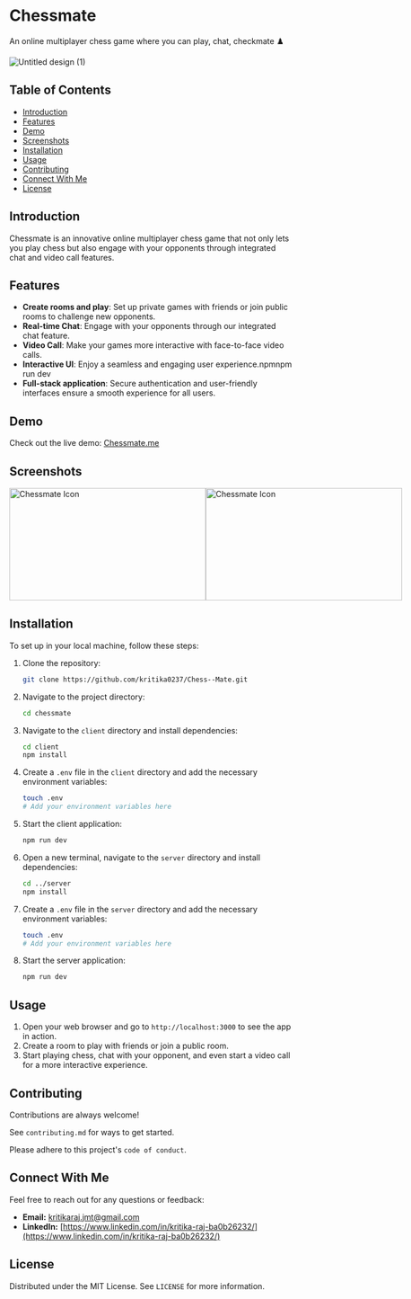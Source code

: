 # Chessmate
An online multiplayer chess game where you can play, chat, checkmate ♟️

![Untitled design (1)](https://github.com/satyamgupta1495/chess-mate/assets/51158766/c27db70a-fcec-43a0-9c77-b6cdb76a072b)



## Table of Contents

- [Introduction](#introduction)
- [Features](#features)
- [Demo](#demo)
- [Screenshots](#screenshots)
- [Installation](#installation)
- [Usage](#usage)
- [Contributing](#contributing)
- [Connect With Me](#connect-with-me)
- [License](#license)

## Introduction

Chessmate is an innovative online multiplayer chess game that not only lets you play chess but also engage with your opponents through integrated chat and video call features. 

## Features

- **Create rooms and play**: Set up private games with friends or join public rooms to challenge new opponents.
- **Real-time Chat**: Engage with your opponents through our integrated chat feature.
- **Video Call**: Make your games more interactive with face-to-face video calls.
- **Interactive UI**: Enjoy a seamless and engaging user experience.npmnpm run dev
- **Full-stack application**: Secure authentication and user-friendly interfaces ensure a smooth experience for all users.

## Demo

Check out the live demo: [Chessmate.me](https://chess-mate.me/)

## Screenshots

<div style="display: flex; align-items: center;">
    <img src="https://github.com/satyamgupta1495/chess-mate/assets/51158766/2821dfdd-7d6c-4302-a9e4-e5f84926159e" alt="Chessmate Icon" style="width: 350px; height: 200px; ">
    <img src="https://github.com/satyamgupta1495/chess-mate/assets/51158766/5adccec8-8945-4b65-9bfe-ffbbc2952406" alt="Chessmate Icon" style="width: 350px; height: 200px; ">
</div>


## Installation

To set up in your local machine, follow these steps:

1. Clone the repository:
   ```sh
   git clone https://github.com/kritika0237/Chess--Mate.git
   ```

2. Navigate to the project directory:
   ```sh
   cd chessmate
   ```

3. Navigate to the `client` directory and install dependencies:
   ```sh
   cd client
   npm install
   ```

4. Create a `.env` file in the `client` directory and add the necessary environment variables:
   ```sh
   touch .env
   # Add your environment variables here
   ```

5. Start the client application:
   ```sh
   npm run dev
   ```

6. Open a new terminal, navigate to the `server` directory and install dependencies:
   ```sh
   cd ../server
   npm install
   ```

7. Create a `.env` file in the `server` directory and add the necessary environment variables:
   ```sh
   touch .env
   # Add your environment variables here
   ```

8. Start the server application:
   ```sh
   npm run dev
   ```

## Usage

1. Open your web browser and go to `http://localhost:3000` to see the app in action.
2. Create a room to play with friends or join a public room.
3. Start playing chess, chat with your opponent, and even start a video call for a more interactive experience.

## Contributing

Contributions are always welcome!

See `contributing.md` for ways to get started.

Please adhere to this project's `code of conduct`.

## Connect With Me

Feel free to reach out for any questions or feedback:

- **Email:** [kritikaraj.jmt@gmail.com](mailto:kritikaraj.jmt@gmail.com)
- **LinkedIn:** [https://www.linkedin.com/in/kritika-raj-ba0b26232/](https://www.linkedin.com/in/kritika-raj-ba0b26232/)

## License

Distributed under the MIT License. See `LICENSE` for more information.
